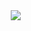 <div align="center">
  <img src="https://github-readme-streak-stats.herokuapp.com?user=nmsantos1&theme=transparent&locale=pt_BR&date_format=j%20M%5B%20Y%5D&fire=EB5454)](https://git.io/streak-stats">
  <img src"https://github-readme-stats.vercel.app/api/top-langs/?username=nmsantos1">
</div>

